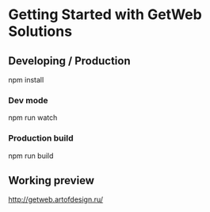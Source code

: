 # Getting Started with GetWeb Solutions

## Developing / Production

npm install

### Dev mode
npm run watch

### Production build
npm run build

## Working preview
http://getweb.artofdesign.ru/
